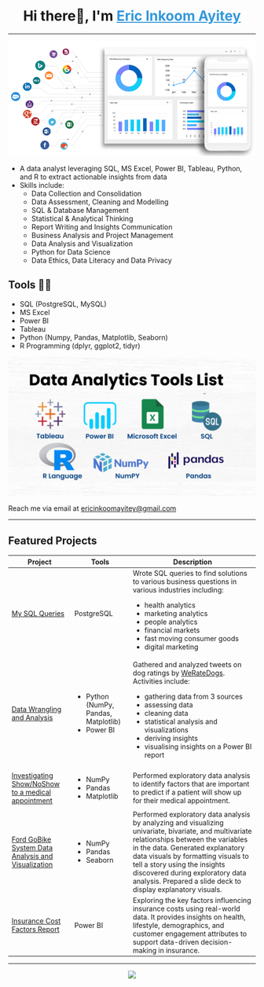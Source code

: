 <h1 align="center">
  Hi there👋, I'm 
  <a href="https://linkedin.com/in/eric-inkoom-ayitey/" style="color:#3498db;" target="_blank">
    Eric Inkoom Ayitey
  </a>
</h1>
<hr/>

<p align="center">
  <!-- Reference a GIF profile image uploaded to your repo, e.g., images/profile.gif -->
  <img src="images/Frontpage.gif" alt="Profile GIF" width="600"/>
</p>

<ul>
  <li>A data analyst leveraging SQL, MS Excel, Power BI, Tableau, Python, and R to extract actionable insights from data</li>
  <li>Skills include:
    <ul>
      <li>Data Collection and Consolidation</li>
      <li>Data Assessment, Cleaning and Modelling</li>
      <li>SQL & Database Management</li>
       <li>Statistical & Analytical Thinking</li>
      <li>Report Writing and Insights Communication</li>
      <li>Business Analysis and Project Management</li>
      <li>Data Analysis and Visualization</li>
      <li>Python for Data Science</li>
      <li>Data Ethics, Data Literacy and Data Privacy</li>
    </ul>
  </li>
</ul>

## Tools 👩‍💻

<ul>
  <li>SQL (PostgreSQL, MySQL)</li>
  <li>MS Excel</li>
  <li>Power BI</li>
  <li>Tableau</li>
  <li>Python (Numpy, Pandas, Matplotlib, Seaborn)</li>
  <li>R Programming (dplyr, ggplot2, tidyr)</li>
</ul>

<p align="center">
  <img src="images/tools.png" width="600"/>
</p>
  Reach me via email at <a href="mailto:ericinkoomayitey@gmail.com">ericinkoomayitey@gmail.com</a>
</p>

---

## Featured Projects

<table>
  <thead>
    <tr>
      <th>Project</th>
      <th>Tools</th>
      <th>Description</th>
    </tr>
  </thead>
  <tbody>
    <tr>
      <td><a href="https://github.com/Eric-Inkoom-Ayitey/My-SQL-Projects">My SQL Queries</a></td>
      <td>PostgreSQL</td>
      <td>
        Wrote SQL queries to find solutions to various business questions in various industries including:
        <ul>
          <li>health analytics</li>
          <li>marketing analytics</li>
          <li>people analytics</li>
          <li>financial markets</li>
          <li>fast moving consumer goods</li>
          <li>digital marketing</li>
        </ul>
      </td>
    </tr>
    <tr>
      <td><a href="https://github.com/Eric-Inkoom-Ayitey/data-wrangling-analysis">Data Wrangling and Analysis</a></td>
      <td>
        <ul>
          <li>Python (NumPy, Pandas, Matplotlib)</li>
          <li>Power BI</li>
        </ul>
      </td>
      <td>
        Gathered and analyzed tweets on dog ratings by <a href="https://twitter.com/WeRateDogs">WeRateDogs</a>.<br/>
        Activities include:
        <ul>
          <li>gathering data from 3 sources</li>
          <li>assessing data</li>
          <li>cleaning data</li>
          <li>statistical analysis and visualizations</li>
          <li>deriving insights</li>
          <li>visualising insights on a Power BI report</li>
        </ul>
      </td>
    </tr>
    <tr>
      <td><a href="https://github.com/yourusername/show-noshow-medical-appointment">Investigating Show/NoShow to a medical appointment</a></td>
      <td>
        <ul>
          <li>NumPy</li>
          <li>Pandas</li>
          <li>Matplotlib</li>
        </ul>
      </td>
      <td>
        Performed exploratory data analysis to identify factors that are important to predict if a patient will show up for their medical appointment.
      </td>
    </tr>
    <tr>
      <td><a href="https://github.com/yourusername/ford-gobike-system-analysis">Ford GoBike System Data Analysis and Visualization</a></td>
      <td>
        <ul>
          <li>NumPy</li>
          <li>Pandas</li>
          <li>Seaborn</li>
        </ul>
      </td>
      <td>
        Performed exploratory data analysis by analyzing and visualizing univariate, bivariate, and multivariate relationships between the variables in the data.
        Generated explanatory data visuals by formatting visuals to tell a story using the insights discovered during exploratory data analysis.
        Prepared a slide deck to display explanatory visuals.
      </td>
    </tr>
    <tr>
      <td><a href="https://github.com/Eric-Inkoom-Ayitey/Insurance-Project">Insurance Cost Factors Report</a></td>
      <td>Power BI</td>
      <td>
        Exploring the key factors influencing insurance costs using real-world data. It provides insights on health, lifestyle, demographics, and customer engagement attributes to support data-driven decision-making in insurance.
      </td>
    </tr>
  </tbody>
</table>

---

<p align="center">
  <a href="https://linkedin.com/in/eric-inkoom-ayitey/">
    <img src="https://img.shields.io/badge/LinkedIn-blue?logo=linkedin&style=for-the-badge" />
  </a>
</p>
